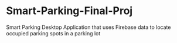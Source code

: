 # Smart-Parking-Final-Proj
Smart Parking Desktop Application that uses Firebase data to locate occupied parking spots in a parking lot
